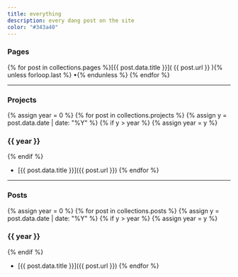 ```yaml
---
title: everything
description: every dang post on the site
color: "#343a40"
---
```


### Pages

{% for post in collections.pages %}[{{ post.data.title }}]( {{ post.url }} ){% unless forloop.last %}&nbsp;•{% endunless %} {% endfor %}

---
### Projects


{% assign year = 0 %}
{% for post in collections.projects %}
{% assign y = post.data.date | date: "%Y" %}
{% if y > year %}
  {% assign year = y %}
  
### {{ year }}
{% endif %}
* [{{ post.data.title }}]({{ post.url }})
{% endfor %}

---

### Posts

{% assign year = 0 %}
{% for post in collections.posts %}
{% assign y = post.data.date | date: "%Y" %}
{% if y > year %}
  {% assign year = y %}
  
### {{ year }}
{% endif %}
* [{{ post.data.title }}]({{ post.url }})
{% endfor %}